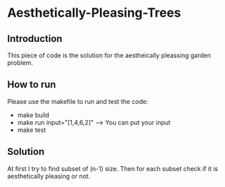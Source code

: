 # Aesthetically-Pleasing-Trees

## Introduction
This piece of code is the solution for the aestheically pleassing garden problem.

## How to run
Please use the makefile to run and test the code:
* make build
* make run input="[1,4,6,2]" --> You can put your input
* make test

## Solution
At first I try to find subset of (n-1) size. Then for each subset check if it is aesthetically pleasing
or not.